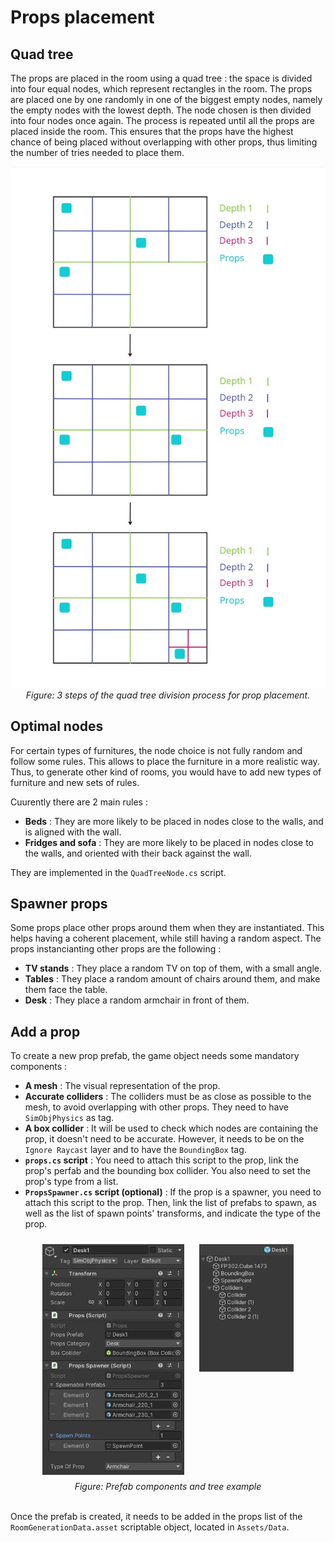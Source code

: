 # Props placement

## Quad tree

The props are placed in the room using a quad tree : the space is divided into four equal nodes, which represent rectangles in the room. The props are placed one by one randomly in one of the biggest empty nodes, namely the empty nodes with the lowest depth. The node chosen is then divided into four nodes once again. The process is repeated until all the props are placed inside the room. This ensures that the props have the highest chance of being placed without overlapping with other props, thus limiting the number of tries needed to place them.

<p align="center">
  <img src="../../Img/ISGT.jpg" alt="Quad tree steps">
  <br>
  <em>Figure: 3 steps of the quad tree division process for prop placement.</em>
</p>

## Optimal nodes

For certain types of furnitures, the node choice is not fully random and follow some rules. This allows to place the furniture in a more realistic way. Thus, to generate other kind of rooms, you would have to add new types of furniture and new sets of rules. 

Cuurently there are 2 main rules : 
- **Beds** : They are more likely to be placed in nodes close to the walls, and is aligned with the wall.
- **Fridges and sofa** : They are more likely to be placed in nodes close to the walls, and oriented with their back against the wall.

They are implemented in the ```QuadTreeNode.cs``` script.

## Spawner props

Some props place other props around them when they are instantiated. This helps having a coherent placement, while still having a random aspect. The props instancianting other props are the following :

- **TV stands** : They place a random TV on top of them, with a small angle.
- **Tables** : They place a random amount of chairs around them, and make them face the table.
- **Desk** : They place a random armchair in front of them.

## Add a prop

To create a new prop prefab, the game object needs some mandatory components :
- **A mesh** : The visual representation of the prop.
- **Accurate colliders** : The colliders must be as close as possible to the mesh, to avoid overlapping with other props. They need to have ```SimObjPhysics``` as tag.
- **A box collider** : It will be used to check which nodes are containing the prop, it doesn't need to be accurate. However, it needs to be on the ```Ignore Raycast``` layer and to have the ```BoundingBox``` tag.
- **```props.cs``` script** : You need to attach this script to the prop, link the prop's perfab and the bounding box collider. You also need to set the prop's type from a list. 
- **```PropsSpawner.cs``` script (optional)** : If the prop is a spawner, you need to attach this script to the prop. Then, link the list of prefabs to spawn, as well as the list of spawn points' transforms, and indicate the type of the prop.

<div style="text-align: center;">
  <img src="../../Img/Prefab_component.png" alt="Prefab components example" style="width:45%; margin:10px; vertical-align: top;">
  <img src="../../Img/Prefab_tree.png" alt="Prefab tree example" style="width:30%; margin:10px; vertical-align: top;">
  <br>
  <em>Figure: Prefab components and tree example</em>
</div>

<br>

Once the prefab is created, it needs to be added in the props list of the ```RoomGenerationData.asset``` scriptable object, located in ```Assets/Data```. 